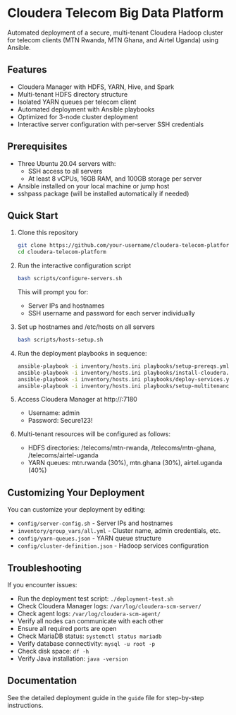 # Cloudera Telecom Big Data Platform

Automated deployment of a secure, multi-tenant Cloudera Hadoop cluster for telecom clients (MTN Rwanda, MTN Ghana, and Airtel Uganda) using Ansible.

## Features

- Cloudera Manager with HDFS, YARN, Hive, and Spark
- Multi-tenant HDFS directory structure
- Isolated YARN queues per telecom client
- Automated deployment with Ansible playbooks
- Optimized for 3-node cluster deployment
- Interactive server configuration with per-server SSH credentials

## Prerequisites

- Three Ubuntu 20.04 servers with:
  - SSH access to all servers
  - At least 8 vCPUs, 16GB RAM, and 100GB storage per server
- Ansible installed on your local machine or jump host
- sshpass package (will be installed automatically if needed)

## Quick Start

1. Clone this repository
   ```bash
   git clone https://github.com/your-username/cloudera-telecom-platform.git
   cd cloudera-telecom-platform
   ```

2. Run the interactive configuration script
   ```bash
   bash scripts/configure-servers.sh
   ```
   This will prompt you for:
   - Server IPs and hostnames
   - SSH username and password for each server individually

3. Set up hostnames and /etc/hosts on all servers
   ```bash
   bash scripts/hosts-setup.sh
   ```

4. Run the deployment playbooks in sequence:
   ```bash
   ansible-playbook -i inventory/hosts.ini playbooks/setup-prereqs.yml
   ansible-playbook -i inventory/hosts.ini playbooks/install-cloudera.yml
   ansible-playbook -i inventory/hosts.ini playbooks/deploy-services.yml
   ansible-playbook -i inventory/hosts.ini playbooks/setup-multitenancy.yml
   ```

6. Access Cloudera Manager at http://<master-ip>:7180
   - Username: admin
   - Password: Secure123!

7. Multi-tenant resources will be configured as follows:
   - HDFS directories: /telecoms/mtn-rwanda, /telecoms/mtn-ghana, /telecoms/airtel-uganda
   - YARN queues: mtn.rwanda (30%), mtn.ghana (30%), airtel.uganda (40%)

## Customizing Your Deployment

You can customize your deployment by editing:
- `config/server-config.sh` - Server IPs and hostnames
- `inventory/group_vars/all.yml` - Cluster name, admin credentials, etc.
- `config/yarn-queues.json` - YARN queue structure
- `config/cluster-definition.json` - Hadoop services configuration

## Troubleshooting

If you encounter issues:
- Run the deployment test script: `./deployment-test.sh`
- Check Cloudera Manager logs: `/var/log/cloudera-scm-server/`
- Check agent logs: `/var/log/cloudera-scm-agent/`
- Verify all nodes can communicate with each other
- Ensure all required ports are open
- Check MariaDB status: `systemctl status mariadb`
- Verify database connectivity: `mysql -u root -p`
- Check disk space: `df -h`
- Verify Java installation: `java -version`

## Documentation

See the detailed deployment guide in the `guide` file for step-by-step instructions.
